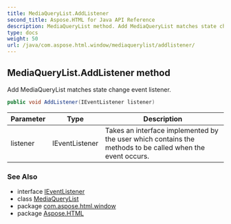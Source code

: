 ```yaml
---
title: MediaQueryList.AddListener
second_title: Aspose.HTML for Java API Reference
description: MediaQueryList method. Add MediaQueryList matches state change event listener
type: docs
weight: 50
url: /java/com.aspose.html.window/mediaquerylist/addlistener/
---
```

## MediaQueryList.AddListener method

Add MediaQueryList matches state change event listener.

```java
public void AddListener(IEventListener listener)
```

| Parameter | Type | Description |
| --- | --- | --- |
| listener | IEventListener | Takes an interface implemented by the user which contains the methods to be called when the event occurs. |

### See Also

* interface [IEventListener](../../../com.aspose.html.dom.events/ieventlistener/)
* class [MediaQueryList](../)
* package [com.aspose.html.window](../../../com.aspose.html.window/)
* package [Aspose.HTML](../../../)
